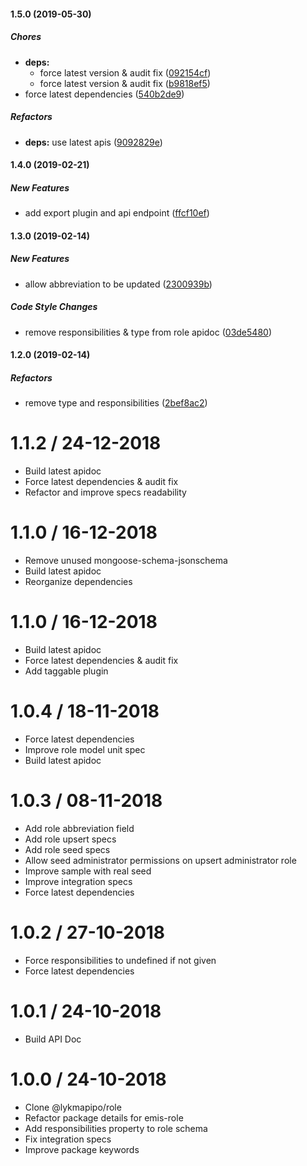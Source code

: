 #### 1.5.0 (2019-05-30)

##### Chores

* **deps:**
  *  force latest version & audit fix ([092154cf](https://github.com/CodeTanzania/emis-role/commit/092154cfa7db04cface2fd623203889bc82c2203))
  *  force latest version & audit fix ([b9818ef5](https://github.com/CodeTanzania/emis-role/commit/b9818ef50f4b2d47f68f2de92c87f44bf57e5b53))
*  force latest dependencies ([540b2de9](https://github.com/CodeTanzania/emis-role/commit/540b2de98227b678798e945cbcff7a27727b5213))

##### Refactors

* **deps:**  use latest apis ([9092829e](https://github.com/CodeTanzania/emis-role/commit/9092829e6099b122240c32a69530fe0272f83707))

#### 1.4.0 (2019-02-21)

##### New Features

*  add export plugin and api endpoint ([ffcf10ef](https://github.com/CodeTanzania/emis-role/commit/ffcf10ef38a496bc7aad7de120c2ce520c31bdb8))

#### 1.3.0 (2019-02-14)

##### New Features

*  allow abbreviation to be updated ([2300939b](https://github.com/CodeTanzania/emis-role/commit/2300939ba96a667256a516a4ef817387c8036e90))

##### Code Style Changes

*  remove responsibilities & type from role apidoc ([03de5480](https://github.com/CodeTanzania/emis-role/commit/03de54805cc5bbcb0d3b5cced3a09d86be854b33))

#### 1.2.0 (2019-02-14)

##### Refactors

*  remove type and responsibilities ([2bef8ac2](https://github.com/CodeTanzania/emis-role/commit/2bef8ac21de8fa73ab116e28030389f70a2140be))

# 1.1.2 / 24-12-2018
- Build latest apidoc
- Force latest dependencies & audit fix
- Refactor and improve specs readability

# 1.1.0 / 16-12-2018
- Remove unused mongoose-schema-jsonschema
- Build latest apidoc
- Reorganize dependencies

# 1.1.0 / 16-12-2018
- Build latest apidoc
- Force latest dependencies & audit fix
- Add taggable plugin

# 1.0.4 / 18-11-2018
- Force latest dependencies
- Improve role model unit spec
- Build latest apidoc 

# 1.0.3 / 08-11-2018
- Add role abbreviation field
- Add role upsert specs
- Add role seed specs
- Allow seed administrator permissions on upsert administrator role
- Improve sample with real seed
- Improve integration specs
- Force latest dependencies

# 1.0.2 / 27-10-2018
- Force responsibilities to undefined if not given
- Force latest dependencies

# 1.0.1 / 24-10-2018
- Build API Doc

# 1.0.0 / 24-10-2018
- Clone @lykmapipo/role
- Refactor package details for emis-role
- Add responsibilities property to role schema
- Fix integration specs
- Improve package keywords
